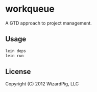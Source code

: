 # workqueue

A GTD approach to project management.

## Usage

```bash
lein deps
lein run
```

## License

Copyright (C) 2012 WizardPig, LLC



